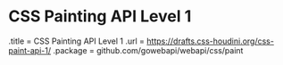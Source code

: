 # CSS Painting API Level 1

.title = CSS Painting API Level 1
.url = <https://drafts.css-houdini.org/css-paint-api-1/>
.package = github.com/gowebapi/webapi/css/paint
